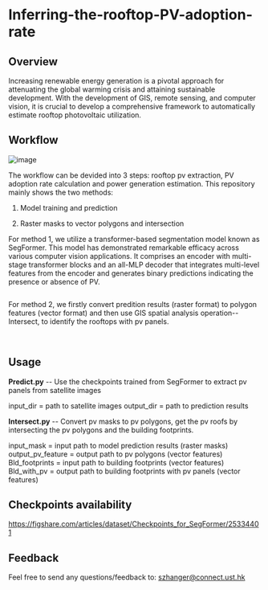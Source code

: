 # Inferring-the-rooftop-PV-adoption-rate

## Overview

Increasing renewable energy generation is a pivotal approach for attenuating the global warming crisis and attaining sustainable development. With the development of GIS, remote sensing, and computer vision, it is crucial to develop a comprehensive framework to automatically estimate rooftop photovoltaic utilization.

## Workflow

![image]()

The workflow can be devided into 3 steps: rooftop pv extraction, PV adoption rate calculation and power generation estimation. This repository mainly shows the two methods:

1. Model training and prediction
  
2. Raster masks to vector polygons and intersection
  

For method 1, we utilize a transformer-based segmentation model known as SegFormer. This model has demonstrated remarkable efficacy across various computer vision applications. It comprises an encoder with multi-stage transformer blocks and an all-MLP decoder that integrates multi-level features from the encoder and generates binary predictions indicating the presence or absence of PV.

![]()

For method 2, we firstly convert predition results (raster format) to polygon features (vector format) and then use GIS spatial analysis operation--Intersect, to identify the rooftops with pv panels.

![]()
![]()

## Usage

**Predict.py** -- Use the checkpoints trained from SegFormer to extract pv panels from satellite images

input_dir = path to satellite images
output_dir = path to prediction results

**Intersect.py** -- Convert pv masks to pv polygons, get the pv roofs by intersecting the pv polygons and the building footprints.

input_mask = input path to model prediction results (raster masks)  
output_pv_feature = output path to pv polygons (vector features)  
Bld_footprints = input path to building footprints (vector features)  
Bld_with_pv = output path to building footprints with pv panels (vector features)

## Checkpoints availability

https://figshare.com/articles/dataset/Checkpoints_for_SegFormer/25334401

## Feedback

Feel free to send any questions/feedback to: szhanger@connect.ust.hk
